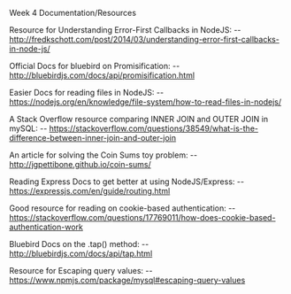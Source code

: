 Week 4 Documentation/Resources

Resource for Understanding Error-First Callbacks in NodeJS:
-- http://fredkschott.com/post/2014/03/understanding-error-first-callbacks-in-node-js/

Official Docs for bluebird on Promisification:
-- http://bluebirdjs.com/docs/api/promisification.html

Easier Docs for reading files in NodeJS:
-- https://nodejs.org/en/knowledge/file-system/how-to-read-files-in-nodejs/

A Stack Overflow resource comparing INNER JOIN and OUTER JOIN in mySQL:
-- https://stackoverflow.com/questions/38549/what-is-the-difference-between-inner-join-and-outer-join

An article for solving the Coin Sums toy problem:
-- http://jgpettibone.github.io/coin-sums/

Reading Express Docs to get better at using NodeJS/Express:
-- https://expressjs.com/en/guide/routing.html

Good resource for reading on cookie-based authentication:
-- https://stackoverflow.com/questions/17769011/how-does-cookie-based-authentication-work

Bluebird Docs on the .tap() method:
-- http://bluebirdjs.com/docs/api/tap.html

Resource for Escaping query values:
-- https://www.npmjs.com/package/mysql#escaping-query-values
